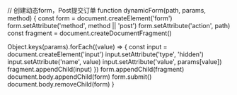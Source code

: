 // 创建动态form，Post提交订单
function dynamicForm(path, params, method) {
  const form = document.createElement('form')
  form.setAttribute('method', method || 'post')
  form.setAttribute('action', path)
  const fragment = document.createDocumentFragment()

  Object.keys(params).forEach((value) => {
    const input = document.createElement('input')
    input.setAttribute('type', 'hidden')
    input.setAttribute('name', value)
    input.setAttribute('value', params[value])
    fragment.appendChild(input)
  })
  form.appendChild(fragment)
  document.body.appendChild(form)
  form.submit()
  document.body.removeChild(form)
}


